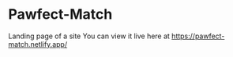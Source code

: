 # Pawfect-Match
 Landing page of a site
You can view it live here at https://pawfect-match.netlify.app/
